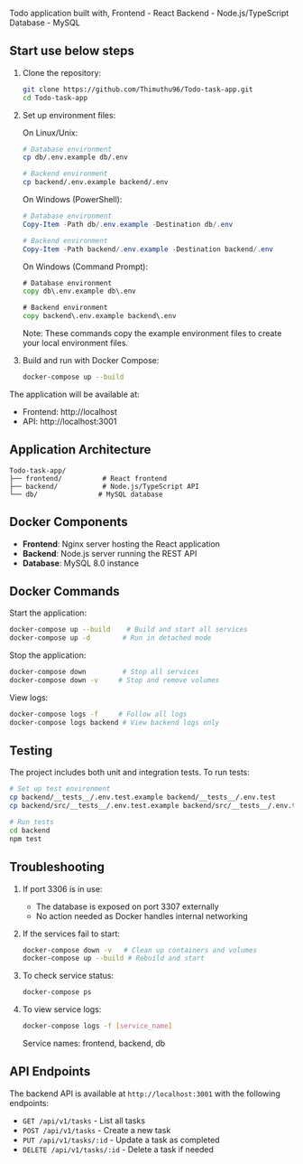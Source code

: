 Todo application built with,
  Frontend - React
  Backend - Node.js/TypeScript
  Database - MySQL

## Start use below steps

1. Clone the repository:
   ```bash
   git clone https://github.com/Thimuthu96/Todo-task-app.git
   cd Todo-task-app
   ```

2. Set up environment files:
   
   On Linux/Unix:
   ```bash
   # Database environment
   cp db/.env.example db/.env

   # Backend environment
   cp backend/.env.example backend/.env
   ```

   On Windows (PowerShell):
   ```powershell
   # Database environment
   Copy-Item -Path db/.env.example -Destination db/.env

   # Backend environment
   Copy-Item -Path backend/.env.example -Destination backend/.env
   ```

   On Windows (Command Prompt):
   ```cmd
   # Database environment
   copy db\.env.example db\.env

   # Backend environment
   copy backend\.env.example backend\.env
   ```

   Note: These commands copy the example environment files to create your local environment files.

3. Build and run with Docker Compose:
   ```bash
   docker-compose up --build
   ```

The application will be available at:
- Frontend: http://localhost
- API: http://localhost:3001

## Application Architecture

```
Todo-task-app/
├── frontend/          # React frontend
├── backend/           # Node.js/TypeScript API
└── db/               # MySQL database
```

## Docker Components

- **Frontend**: Nginx server hosting the React application
- **Backend**: Node.js server running the REST API
- **Database**: MySQL 8.0 instance

## Docker Commands

Start the application:
```bash
docker-compose up --build    # Build and start all services
docker-compose up -d        # Run in detached mode
```

Stop the application:
```bash
docker-compose down         # Stop all services
docker-compose down -v     # Stop and remove volumes
```

View logs:
```bash
docker-compose logs -f     # Follow all logs
docker-compose logs backend # View backend logs only
```

## Testing

The project includes both unit and integration tests. To run tests:

```bash
# Set up test environment
cp backend/__tests__/.env.test.example backend/__tests__/.env.test
cp backend/src/__tests__/.env.test.example backend/src/__tests__/.env.test

# Run tests
cd backend
npm test
```

## Troubleshooting

1. If port 3306 is in use:
   - The database is exposed on port 3307 externally
   - No action needed as Docker handles internal networking

2. If the services fail to start:
   ```bash
   docker-compose down -v   # Clean up containers and volumes
   docker-compose up --build # Rebuild and start
   ```

3. To check service status:
   ```bash
   docker-compose ps
   ```

4. To view service logs:
   ```bash
   docker-compose logs -f [service_name]
   ```
   Service names: frontend, backend, db

## API Endpoints

The backend API is available at `http://localhost:3001` with the following endpoints:

- `GET /api/v1/tasks` - List all tasks
- `POST /api/v1/tasks` - Create a new task
- `PUT /api/v1/tasks/:id` - Update a task as completed
- `DELETE /api/v1/tasks/:id` - Delete a task if needed